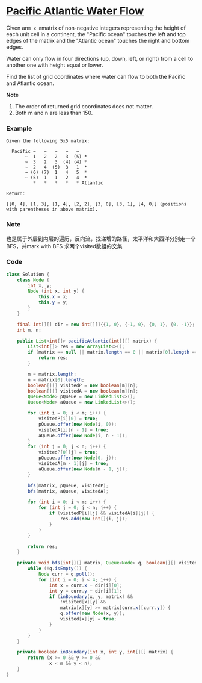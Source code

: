 # [Pacific Atlantic Water Flow](https://leetcode.com/problems/pacific-atlantic-water-flow/description/)

Given an`m x n`matrix of non-negative integers representing the height of each unit cell in a continent, the "Pacific ocean" touches the left and top edges of the matrix and the "Atlantic ocean" touches the right and bottom edges.

Water can only flow in four directions \(up, down, left, or right\) from a cell to another one with height equal or lower.

Find the list of grid coordinates where water can flow to both the Pacific and Atlantic ocean.

**Note**

1. The order of returned grid coordinates does not matter.
2. Both m and n are less than 150.

### **Example**

```
Given the following 5x5 matrix:

  Pacific ~   ~   ~   ~   ~ 
       ~  1   2   2   3  (5) *
       ~  3   2   3  (4) (4) *
       ~  2   4  (5)  3   1  *
       ~ (6) (7)  1   4   5  *
       ~ (5)  1   1   2   4  *
          *   *   *   *   * Atlantic

Return:

[[0, 4], [1, 3], [1, 4], [2, 2], [3, 0], [3, 1], [4, 0]] (positions with parentheses in above matrix).
```

### Note

也是属于外层到内层的遍历，反向流，找递增的路径，太平洋和大西洋分别走一个BFS，并mark with BFS 求两个visited数组的交集

### Code

```java
class Solution {
    class Node {
        int x, y;
        Node (int x, int y) {
            this.x = x;
            this.y = y;
        }
    }

    final int[][] dir = new int[][]{{1, 0}, {-1, 0}, {0, 1}, {0, -1}};
    int m, n;

    public List<int[]> pacificAtlantic(int[][] matrix) {
        List<int[]> res = new ArrayList<>();
        if (matrix == null || matrix.length == 0 || matrix[0].length == 0) {
            return res;
        }

        m = matrix.length;
        n = matrix[0].length;
        boolean[][] visitedP = new boolean[m][n];
        boolean[][] visitedA = new boolean[m][n];
        Queue<Node> pQueue = new LinkedList<>();
        Queue<Node> aQueue = new LinkedList<>();

        for (int i = 0; i < m; i++) {
            visitedP[i][0] = true;
            pQueue.offer(new Node(i, 0));
            visitedA[i][n - 1] = true;
            aQueue.offer(new Node(i, n - 1));
        }
        for (int j = 0; j < n; j++) {
            visitedP[0][j] = true;
            pQueue.offer(new Node(0, j));
            visitedA[m - 1][j] = true;
            aQueue.offer(new Node(m - 1, j));
        }

        bfs(matrix, pQueue, visitedP);
        bfs(matrix, aQueue, visitedA);

        for (int i = 0; i < m; i++) {
            for (int j = 0; j < n; j++) {
                if (visitedP[i][j] && visitedA[i][j]) {
                    res.add(new int[]{i, j});
                }
            }
        }

        return res;
    }

    private void bfs(int[][] matrix, Queue<Node> q, boolean[][] visited) {
        while (!q.isEmpty()) {
            Node curr = q.poll();
            for (int i = 0; i < 4; i++) {
                int x = curr.x + dir[i][0];
                int y = curr.y + dir[i][1];
                if (inBoundary(x, y, matrix) && 
                    !visited[x][y] &&
                    matrix[x][y] >= matrix[curr.x][curr.y]) {
                    q.offer(new Node(x, y));
                    visited[x][y] = true;
                }
            }
        }
    }

    private boolean inBoundary(int x, int y, int[][] matrix) {
        return (x >= 0 && y >= 0 &&
                x < m && y < n);
    }
}
```



